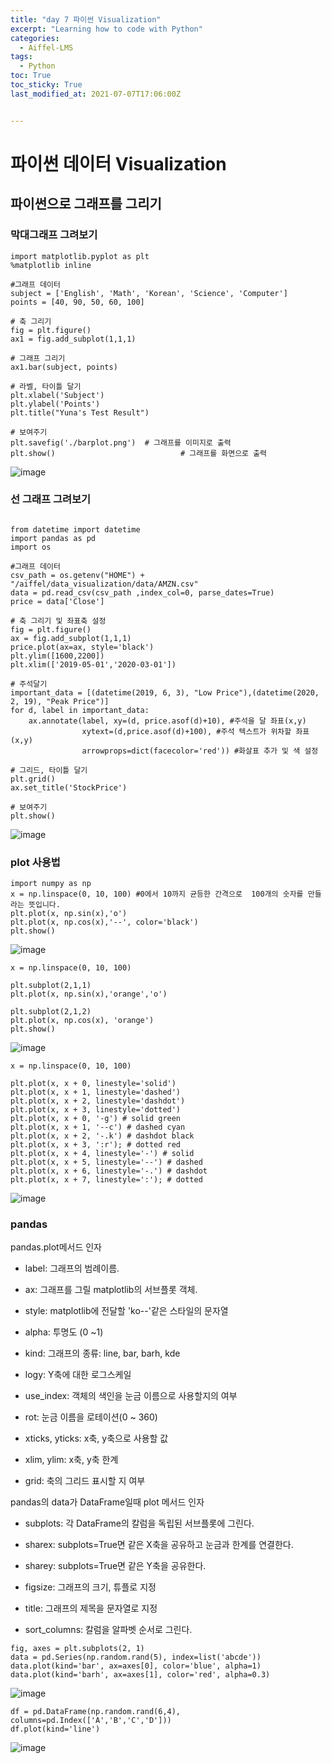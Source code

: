 ```yaml
---
title: "day 7 파이썬 Visualization"
excerpt: "Learning how to code with Python"
categories:
  - Aiffel-LMS
tags:
  - Python
toc: True
toc_sticky: True
last_modified_at: 2021-07-07T17:06:00Z


---
```



# 파이썬 데이터 Visualization

## 파이썬으로 그래프를 그리기

### 막대그래프 그려보기


```
import matplotlib.pyplot as plt
%matplotlib inline

#그래프 데이터 
subject = ['English', 'Math', 'Korean', 'Science', 'Computer']
points = [40, 90, 50, 60, 100]

# 축 그리기
fig = plt.figure()
ax1 = fig.add_subplot(1,1,1)

# 그래프 그리기
ax1.bar(subject, points)

# 라벨, 타이틀 달기
plt.xlabel('Subject')
plt.ylabel('Points')
plt.title("Yuna's Test Result")

# 보여주기
plt.savefig('./barplot.png')  # 그래프를 이미지로 출력
plt.show()                            # 그래프를 화면으로 출력
```

![image](https://user-images.githubusercontent.com/46912607/124685143-a2915580-df0b-11eb-8bfd-04c79c5091ea.png)


### 선 그래프 그려보기

```

from datetime import datetime
import pandas as pd
import os

#그래프 데이터 
csv_path = os.getenv("HOME") + "/aiffel/data_visualization/data/AMZN.csv"
data = pd.read_csv(csv_path ,index_col=0, parse_dates=True)
price = data['Close']

# 축 그리기 및 좌표축 설정
fig = plt.figure()
ax = fig.add_subplot(1,1,1)
price.plot(ax=ax, style='black')
plt.ylim([1600,2200])
plt.xlim(['2019-05-01','2020-03-01'])

# 주석달기
important_data = [(datetime(2019, 6, 3), "Low Price"),(datetime(2020, 2, 19), "Peak Price")]
for d, label in important_data:
    ax.annotate(label, xy=(d, price.asof(d)+10), #주석을 달 좌표(x,y)
                xytext=(d,price.asof(d)+100), #주석 텍스트가 위차할 좌표(x,y)
                arrowprops=dict(facecolor='red')) #화살표 추가 및 색 설정

# 그리드, 타이틀 달기
plt.grid()
ax.set_title('StockPrice')

# 보여주기
plt.show()
```

![image](https://user-images.githubusercontent.com/46912607/124685621-9ce83f80-df0c-11eb-8da0-28cd5ba00c3b.png)

### plot 사용법 

```
import numpy as np
x = np.linspace(0, 10, 100) #0에서 10까지 균등한 간격으로  100개의 숫자를 만들라는 뜻입니다.
plt.plot(x, np.sin(x),'o')
plt.plot(x, np.cos(x),'--', color='black') 
plt.show()
```

![image](https://user-images.githubusercontent.com/46912607/124685853-0a946b80-df0d-11eb-84a0-11fe25df24ff.png)

```
x = np.linspace(0, 10, 100) 

plt.subplot(2,1,1)
plt.plot(x, np.sin(x),'orange','o')

plt.subplot(2,1,2)
plt.plot(x, np.cos(x), 'orange') 
plt.show()
```

![image](https://user-images.githubusercontent.com/46912607/124685873-13853d00-df0d-11eb-898c-2e4fcedec00d.png)

```
x = np.linspace(0, 10, 100) 

plt.plot(x, x + 0, linestyle='solid') 
plt.plot(x, x + 1, linestyle='dashed') 
plt.plot(x, x + 2, linestyle='dashdot') 
plt.plot(x, x + 3, linestyle='dotted')
plt.plot(x, x + 0, '-g') # solid green 
plt.plot(x, x + 1, '--c') # dashed cyan 
plt.plot(x, x + 2, '-.k') # dashdot black 
plt.plot(x, x + 3, ':r'); # dotted red
plt.plot(x, x + 4, linestyle='-') # solid 
plt.plot(x, x + 5, linestyle='--') # dashed 
plt.plot(x, x + 6, linestyle='-.') # dashdot 
plt.plot(x, x + 7, linestyle=':'); # dotted
```

![image](https://user-images.githubusercontent.com/46912607/124685893-1da73b80-df0d-11eb-8c84-503b0f26d531.png)

### pandas

pandas.plot메서드 인자

- label: 그래프의 범례이름.

- ax: 그래프를 그릴 matplotlib의 서브플롯 객체.

- style: matplotlib에 전달할 'ko--'같은 스타일의 문자열

- alpha: 투명도 (0 ~1)

- kind: 그래프의 종류: line, bar, barh, kde

- logy: Y축에 대한 로그스케일

- use_index: 객체의 색인을 눈금 이름으로 사용할지의 여부

- rot: 눈금 이름을 로테이션(0 ~ 360)

- xticks, yticks: x축, y축으로 사용할 값

- xlim, ylim: x축, y축 한계

- grid: 축의 그리드 표시할 지 여부

pandas의 data가 DataFrame일때 plot 메서드 인자

- subplots: 각 DataFrame의 칼럼을 독립된 서브플롯에 그린다.

- sharex: subplots=True면 같은 X축을 공유하고 눈금과 한계를 연결한다.

- sharey: subplots=True면 같은 Y축을 공유한다.

- figsize: 그래프의 크기, 튜플로 지정

- title: 그래프의 제목을 문자열로 지정

- sort_columns: 칼럼을 알파벳 순서로 그린다.

```
fig, axes = plt.subplots(2, 1)
data = pd.Series(np.random.rand(5), index=list('abcde'))
data.plot(kind='bar', ax=axes[0], color='blue', alpha=1)
data.plot(kind='barh', ax=axes[1], color='red', alpha=0.3)
```

![image](https://user-images.githubusercontent.com/46912607/124686043-5a733280-df0d-11eb-8fa9-83e44c3aa6ee.png)

```
df = pd.DataFrame(np.random.rand(6,4), columns=pd.Index(['A','B','C','D']))
df.plot(kind='line')
```

![image](https://user-images.githubusercontent.com/46912607/124686063-63fc9a80-df0d-11eb-99d9-d45b0ba60eae.png)